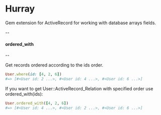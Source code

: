 # Hurray

Gem extension for ActiveRecord for working with database arrays fields.

--
#### ordered_with
--

Get records ordered according to the ids order.<br />

``` ruby
User.where(id: [4, 2, 6])
#=> [#<User id: 2 ...>, #<User id: 4 ...>, #<User id: 6 ...>]
```

If you want to get User::ActiveRecord_Relation with specified order use ordered_with(ids):

``` ruby
User.ordered_with([4, 2, 6])
#=> [#<User id: 4 ...>, #<User id: 2 ...>, #<User id: 6 ...>]
```
